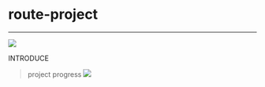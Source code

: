 # route-project #
---
![](https://i.imgur.com/iBD32hC.jpg)

INTRODUCE

>project progress
![](https://i.imgur.com/V31kcKq.png)